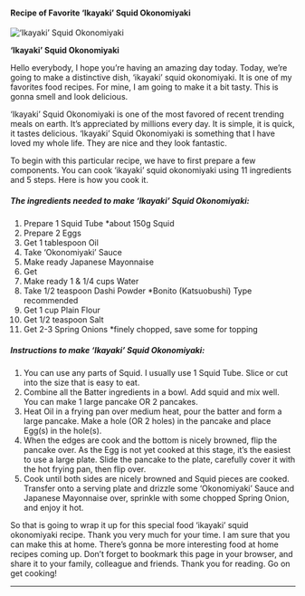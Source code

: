             

#### Recipe of Favorite ‘Ikayaki’ Squid Okonomiyaki

![‘Ikayaki’ Squid Okonomiyaki](https://img-global.cpcdn.com/recipes/f4c14116d24bca76/751x532cq70/ikayaki-squid-okonomiyaki-recipe-main-photo.jpg)

**‘Ikayaki’ Squid Okonomiyaki**

Hello everybody, I hope you’re having an amazing day today. Today, we’re going to make a distinctive dish, ‘ikayaki’ squid okonomiyaki. It is one of my favorites food recipes. For mine, I am going to make it a bit tasty. This is gonna smell and look delicious.

‘Ikayaki’ Squid Okonomiyaki is one of the most favored of recent trending meals on earth. It’s appreciated by millions every day. It is simple, it is quick, it tastes delicious. ‘Ikayaki’ Squid Okonomiyaki is something that I have loved my whole life. They are nice and they look fantastic.

To begin with this particular recipe, we have to first prepare a few components. You can cook ‘ikayaki’ squid okonomiyaki using 11 ingredients and 5 steps. Here is how you cook it.

##### The ingredients needed to make ‘Ikayaki’ Squid Okonomiyaki:

1.  Prepare 1 Squid Tube \*about 150g Squid
2.  Prepare 2 Eggs
3.  Get 1 tablespoon Oil
4.  Take ‘Okonomiyaki’ Sauce
5.  Make ready Japanese Mayonnaise
6.  Get <Batter>
7.  Make ready 1 & 1/4 cups Water
8.  Take 1/2 teaspoon Dashi Powder \*Bonito (Katsuobushi) Type recommended
9.  Get 1 cup Plain Flour
10.  Get 1/2 teaspoon Salt
11.  Get 2-3 Spring Onions \*finely chopped, save some for topping

##### Instructions to make ‘Ikayaki’ Squid Okonomiyaki:

1.  You can use any parts of Squid. I usually use 1 Squid Tube. Slice or cut into the size that is easy to eat.
2.  Combine all the Batter ingredients in a bowl. Add squid and mix well. You can make 1 large pancake OR 2 pancakes.
3.  Heat Oil in a frying pan over medium heat, pour the batter and form a large pancake. Make a hole (OR 2 holes) in the pancake and place Egg(s) in the hole(s).
4.  When the edges are cook and the bottom is nicely browned, flip the pancake over. As the Egg is not yet cooked at this stage, it’s the easiest to use a large plate. Slide the pancake to the plate, carefully cover it with the hot frying pan, then flip over.
5.  Cook until both sides are nicely browned and Squid pieces are cooked. Transfer onto a serving plate and drizzle some ‘Okonomiyaki’ Sauce and Japanese Mayonnaise over, sprinkle with some chopped Spring Onion, and enjoy it hot.

So that is going to wrap it up for this special food ‘ikayaki’ squid okonomiyaki recipe. Thank you very much for your time. I am sure that you can make this at home. There’s gonna be more interesting food at home recipes coming up. Don’t forget to bookmark this page in your browser, and share it to your family, colleague and friends. Thank you for reading. Go on get cooking!

* * *